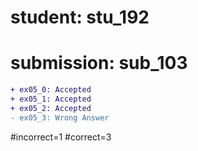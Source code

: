 # student: stu_192
# submission: sub_103

```diff
+ ex05_0: Accepted
+ ex05_1: Accepted
+ ex05_2: Accepted
- ex05_3: Wrong Answer
```
#incorrect=1
#correct=3
